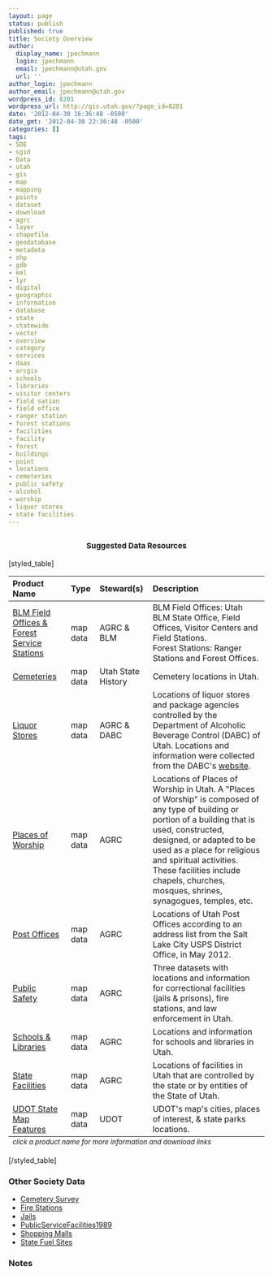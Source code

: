 ```yaml
---
layout: page
status: publish
published: true
title: Society Overview
author:
  display_name: jpechmann
  login: jpechmann
  email: jpechmann@utah.gov
  url: ''
author_login: jpechmann
author_email: jpechmann@utah.gov
wordpress_id: 8201
wordpress_url: http://gis.utah.gov/?page_id=8201
date: '2012-04-30 16:36:48 -0500'
date_gmt: '2012-04-30 22:36:48 -0500'
categories: []
tags:
- SDE
- sgid
- Data
- utah
- gis
- map
- mapping
- points
- dataset
- download
- agrc
- layer
- shapefile
- geodatabase
- metadata
- shp
- gdb
- kml
- lyr
- digital
- geographic
- information
- database
- state
- statewide
- vector
- overview
- category
- services
- daas
- arcgis
- schools
- libraries
- visitor centers
- field sation
- field office
- ranger station
- forest stations
- facilities
- facility
- forest
- buildings
- point
- locations
- cemeteries
- public safety
- alcohol
- worship
- liquor stores
- state facilities
---
```

<h2 style="text-align: center;"><span class="Apple-style-span" style="font-size: 15px;">Suggested Data Resources</span></h2>
<p>[styled_table]</p>
<table>
<thead>
<tr>
<th style="text-align: left;" scope="col">Product Name</th>
<th style="text-align: left;" scope="col">Type</th>
<th style="text-align: left;" scope="col">Steward(s)</th>
<th style="text-align: left;" scope="col">Description</th>
</tr>
</thead>
<tfoot>
<tr>
<td colspan="5"><sub><em>click a product name for more information and download links</em></sub></td>
</tr>
</tfoot>
<tbody>
<tr>
<td style="text-align: left;"><a href="/data/society-overview/blm-field-offices-forest-service-stations/">BLM Field Offices & Forest Service Stations</td>
<td style="text-align: left;">map data</td>
<td style="text-align: left;">AGRC & BLM</td>
<td style="text-align: left;">BLM Field Offices: Utah BLM State Office, Field Offices, Visitor Centers and Field Stations.<br />
Forest Stations: Ranger Stations and Forest Offices.
 </td>
</tr>
<tr>
<td style="text-align: left;"><a href="/data/society-overview/cemeteries/">Cemeteries</td>
<td style="text-align: left;">map data</td>
<td style="text-align: left;">Utah State History</td>
<td style="text-align: left;">Cemetery locations in Utah.</td>
</tr>
<tr>
<td style="text-align: left;"><a href="/data/society-overview/liquor-stores/">Liquor Stores</td>
<td style="text-align: left;">map data</td>
<td style="text-align: left;">AGRC & DABC</td>
<td style="text-align: left;">Locations of liquor stores and package agencies controlled by the Department of Alcoholic Beverage Control (DABC) of Utah. Locations and information were collected from the DABC's <a href="http://abc.utah.gov/stores/index.html">website</a>.<br />
</tr>
<tr>
<td style="text-align: left;"><a href="/data/society-overview/places-of-worship/">Places of Worship</td>
<td style="text-align: left;">map data</td>
<td style="text-align: left;">AGRC</td>
<td style="text-align: left;">Locations of Places of Worship in Utah. A "Places of Worship" is composed of any type of building or portion of a building that is used, constructed, designed, or adapted to be used as a place for religious and spiritual activities. These facilities include chapels, churches, mosques, shrines, synagogues, temples, etc.<br />
</tr>
<tr>
<td style="text-align: left;"><a href="ftp://ftp.agrc.utah.gov/UtahSGID_Vector/UTM12_NAD83/SOCIETY/UnpackagedData/PostOffices/_Statewide/">Post Offices</td>
<td style="text-align: left;">map data</td>
<td style="text-align: left;">AGRC</td>
<td style="text-align: left;">Locations of Utah Post Offices according to an address list from the Salt Lake City USPS District Office, in May 2012.<br />
</tr>
<tr>
<td style="text-align: left;"><a href="/data/society-overview/public-safety/">Public Safety</td>
<td style="text-align: left;">map data</td>
<td style="text-align: left;">AGRC</td>
<td style="text-align: left;">Three datasets with locations and information for correctional facilities (jails & prisons), fire stations, and law enforcement in Utah.<br />
</tr>
<tr>
<td style="text-align: left;"><a href="/data/society-overview/schools-libraries/">Schools & Libraries</td>
<td style="text-align: left;">map data</td>
<td style="text-align: left;">AGRC</td>
<td style="text-align: left;">Locations and information for schools and libraries in Utah.<br />
</tr>
<tr>
<td style="text-align: left;"><a href="/data/society-overview/state-facilities/">State Facilities</td>
<td style="text-align: left;">map data</td>
<td style="text-align: left;">AGRC</td>
<td style="text-align: left;">Locations of facilities in Utah that are controlled by the state or by entities of the State of Utah.<br />
</tr>
<tr>
<td style="text-align: left;"><a href="ftp://ftp.agrc.utah.gov/UtahSGID_Vector/UTM12_NAD83/SOCIETY/PackagedData/_Statewide/UDOTMapLocations/">UDOT State Map Features</td>
<td style="text-align: left;">map data</td>
<td style="text-align: left;">UDOT</td>
<td style="text-align: left;">UDOT's map's cities, places of interest, & state parks locations.</td>
</tr>
<tr>
</td>
</tr>
</tbody>
</table>
<p>[/styled_table]</p>
<h3>Other Society Data</h3>
<ul>
<li><a href="ftp://ftp.agrc.utah.gov/UtahSGID_Vector/UTM12_NAD83/SOCIETY/UnpackagedData/CemeterySurvey/_Statewide/">Cemetery Survey</a></li>
<li><a href="ftp://ftp.agrc.utah.gov/UtahSGID_Vector/UTM12_NAD83/SOCIETY/UnpackagedData/FireStations/_Statewide/">Fire Stations</a></li>
<li><a href="ftp://ftp.agrc.utah.gov/UtahSGID_Vector/UTM12_NAD83/SOCIETY/UnpackagedData/Jails/_Statewide/">Jails</a></li>
<li><a href="ftp://ftp.agrc.utah.gov/UtahSGID_Vector/UTM12_NAD83/SOCIETY/UnpackagedData/PublicServiceFacilities1989/_Statewide/">PublicServiceFacilities1989</a></li>
<li><a href="ftp://ftp.agrc.utah.gov/UtahSGID_Vector/UTM12_NAD83/SOCIETY/UnpackagedData/ShoppingMalls/_Statewide/">Shopping Malls</a></li>
<li><a href="ftp://ftp.agrc.utah.gov/UtahSGID_Vector/UTM12_NAD83/SOCIETY/UnpackagedData/StateFuelSites/_Statewide/">State Fuel Sites</a></li>
</ul>
<h3>Notes</h3>
